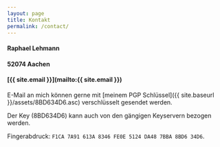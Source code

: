 ```yaml
---
layout: page
title: Kontakt
permalink: /contact/
---
```

#### Raphael Lehmann

#### 52074 Aachen

#### [{{ site.email }}](mailto:{{ site.email }})

E-Mail an mich können gerne mit [meinem PGP Schlüssel]({{ site.baseurl }}/assets/8BD634D6.asc) verschlüsselt gesendet werden.

Der Key (8BD634D6) kann auch von den gängigen Keyservern bezogen werden.

Fingerabdruck: `F1CA 7A91 613A 8346 FE0E 5124 DA48 7BBA 8BD6 34D6`.
